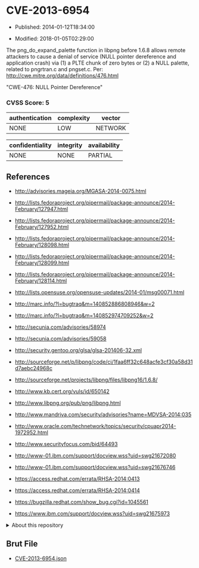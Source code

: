 # CVE-2013-6954

- Published: 2014-01-12T18:34:00

- Modified: 2018-01-05T02:29:00

The png_do_expand_palette function in libpng before 1.6.8 allows remote attackers to cause a denial of service (NULL pointer dereference and application crash) via (1) a PLTE chunk of zero bytes or (2) a NULL palette, related to pngrtran.c and pngset.c. Per: http://cwe.mitre.org/data/definitions/476.html

"CWE-476: NULL Pointer Dereference"

### CVSS Score: **5**

| authentication | complexity | vector |
| --- | --- | --- |
| NONE | LOW | NETWORK |

| confidentiality | integrity | availability |
| --- | --- | --- |
| NONE | NONE | PARTIAL |

## References

* http://advisories.mageia.org/MGASA-2014-0075.html

* http://lists.fedoraproject.org/pipermail/package-announce/2014-February/127947.html

* http://lists.fedoraproject.org/pipermail/package-announce/2014-February/127952.html

* http://lists.fedoraproject.org/pipermail/package-announce/2014-February/128098.html

* http://lists.fedoraproject.org/pipermail/package-announce/2014-February/128099.html

* http://lists.fedoraproject.org/pipermail/package-announce/2014-February/128114.html

* http://lists.opensuse.org/opensuse-updates/2014-01/msg00071.html

* http://marc.info/?l=bugtraq&m=140852886808946&w=2

* http://marc.info/?l=bugtraq&m=140852974709252&w=2

* http://secunia.com/advisories/58974

* http://secunia.com/advisories/59058

* http://security.gentoo.org/glsa/glsa-201406-32.xml

* http://sourceforge.net/p/libpng/code/ci/1faa6ff32c648acfe3cf30a58d31d7aebc24968c

* http://sourceforge.net/projects/libpng/files/libpng16/1.6.8/

* http://www.kb.cert.org/vuls/id/650142

* http://www.libpng.org/pub/png/libpng.html

* http://www.mandriva.com/security/advisories?name=MDVSA-2014:035

* http://www.oracle.com/technetwork/topics/security/cpuapr2014-1972952.html

* http://www.securityfocus.com/bid/64493

* http://www-01.ibm.com/support/docview.wss?uid=swg21672080

* http://www-01.ibm.com/support/docview.wss?uid=swg21676746

* https://access.redhat.com/errata/RHSA-2014:0413

* https://access.redhat.com/errata/RHSA-2014:0414

* https://bugzilla.redhat.com/show_bug.cgi?id=1045561

* https://www.ibm.com/support/docview.wss?uid=swg21675973

<details>
<summary>About this repository</summary> 

  This repository is part of the project [Live Hack CVE](https://github.com/Live-Hack-CVE). Main website can be found [www.live-hack.org](https://www.live-hack.org) 
  
  Made by [Sn0wAlice](https://github.com/Sn0wAlice) for the people that care about security and need to have a feed of the latest CVEs. Hope you enjoy it, don't forget to star the repo and follow me on [Twitter](https://twitter.com/Sn0wAlice) and [Github](https://github.com/Sn0wAlice). And that is my [personnal website](https://www.alice-snow.me/)

  - [Home Page](https://github.com/Live-Hack-CVE)
  - [Framework](https://github.com/Live-Hack-CVE/cve-framework)
  - [CVE database](https://github.com/Live-Hack-CVE/full_database)
  - [Changelog](https://github.com/Live-Hack-CVE/Changelog)
</details>

## Brut File

* [CVE-2013-6954.json](https://raw.githubusercontent.com/Live-Hack-CVE/full_database/main/cves/2013/CVE-2013-6954.json)

